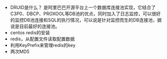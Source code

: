 * DRUID是什么？
是阿里巴巴开源平台上一个数据库连接池实现，它结合了C3P0、DBCP、PROXOOL等DB池的优点，同时加入了日志监控，可以很好的监控DB池连接和SQL的执行情况，可以说是针对监控而生的DB连接池，据说是目前最好的连接池。
* centos redis的安装
* redis，从配置文件读取配置数据
* 利用KeyPrefix来管理redis的key
* 两次MD5